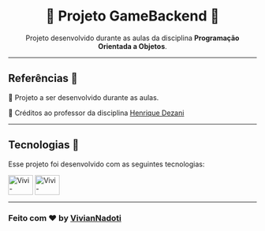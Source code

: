 <h1 align="center">
    👾 Projeto GameBackend 👾
</h1>

<p align="center">Projeto desenvolvido durante as aulas da disciplina <strong> Programação Orientada a Objetos</strong>.</p>

<hr>


##  Referências 📌

🔹 Projeto a ser desenvolvido durante as aulas. 

🔹 Créditos ao professor da disciplina [Henrique Dezani](https://github.com/henriquedezani) 


<hr>

## Tecnologias 🚀 

Esse projeto foi desenvolvido com as seguintes tecnologias:

<div style="display: inline_block">
	<img align="center" alt="Vivi-CSHARP" height="40" width="50" src="https://cdn.jsdelivr.net/gh/devicons/devicon/icons/csharp/csharp-original.svg">
    <img align="center" alt="Vivi-CSHARP" height="40" width="50" src="https://cdn.jsdelivr.net/gh/devicons/devicon/icons/visualstudio/visualstudio-plain.svg">
          
</div>

<hr> 

### Feito com ♥ by [VivianNadoti](https://github.com/vinadoti)
